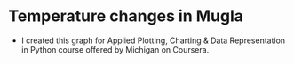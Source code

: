 # Temperature changes in Mugla

- I created this graph for Applied Plotting, Charting & Data Representation in Python course offered by Michigan on Coursera.
